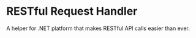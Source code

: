 # RESTful Request Handler
A helper for .NET platform that makes RESTful API calls easier than ever.
